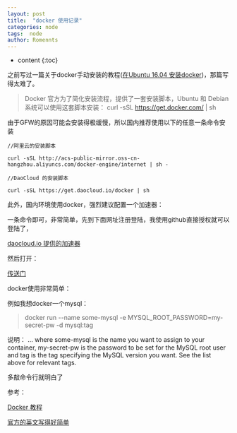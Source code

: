 ```yaml
---
layout: post
title:  "docker 使用记录"
categories: node
tags:  node
author: Romennts 
---
```


* content
{:toc}

之前写过一篇关于docker手动安装的教程([在Ubuntu 16.04 安装docker]())，那篇写得太难了。

> Docker 官方为了简化安装流程，提供了一套安装脚本，Ubuntu 和 Debian 系统可以使用这套脚本安装：
curl -sSL https://get.docker.com/ | sh

由于GFW的原因可能会安装得极缓慢，所以国内推荐使用以下的任意一条命令安装

```shell
//阿里云的安装脚本

curl -sSL http://acs-public-mirror.oss-cn-hangzhou.aliyuncs.com/docker-engine/internet | sh -

//DaoCloud 的安装脚本

curl -sSL https://get.daocloud.io/docker | sh
```

此外，国内环境使用docker，强烈建议配置一个加速器：

一条命令即可，非常简单，先到下面网址注册登陆，我使用github直接授权就可以登陆了，

[daocloud.io 提供的加速器](https://www.daocloud.io/mirror)

然后打开：

[传送门](https://www.daocloud.io/mirror#accelerator-doc)

docker使用非常简单：

例如我想docker一个mysql：

> docker run --name some-mysql -e MYSQL_ROOT_PASSWORD=my-secret-pw -d mysql:tag

说明： ... where some-mysql is the name you want to assign to your container, my-secret-pw is the password to be set for the MySQL root user and tag is the tag specifying the MySQL version you want. See the list above for relevant tags.


多敲命令行就明白了

参考：

[Docker 教程](http://www.runoob.com/docker/docker-tutorial.html)

[官方的英文写得好简单](https://docs.docker.com/)
